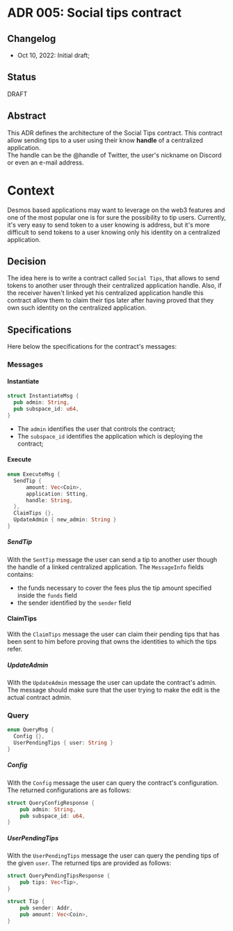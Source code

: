 # ADR 005: Social tips contract

## Changelog

- Oct 10, 2022: Initial draft;

## Status
DRAFT

## Abstract
This ADR defines the architecture of the Social Tips contract. This contract allow sending tips to a user
using their know **handle** of a centralized application.  
The handle can be the @handle of Twitter, the user's nickname on Discord or even an e-mail address. 

# Context
Desmos based applications may want to leverage on the web3 features and one of the most popular one is for sure
the possibility to tip users. Currently, it's very easy to send token to a user knowing is address,
but it's more difficult to send tokens to a user knowing only his identity on a centralized application.

## Decision
The idea here is to write a contract called `Social Tips`, that allows to send tokens to another user 
through their centralized application handle. Also, if the receiver haven't linked yet his 
centralized application handle this contract allow them to claim their tips later after having
proved that they own such identity on the centralized application.

## Specifications
Here below the specifications for the contract's messages:

### Messages

#### Instantiate
```rust
struct InstantiateMsg {
  pub admin: String,
  pub subspace_id: u64,
}
```
* The `admin` identifies the user that controls the contract;
* The `subspace_id` identifies the application which is deploying the contract;

#### Execute
```rust
enum ExecuteMsg {
  SendTip { 
      amount: Vec<Coin>, 
      application: Stting,
      handle: String,
  },
  ClaimTips {},
  UpdateAdmin { new_admin: String }
}
```

##### SendTip
With the `SentTip` message the user can send a tip to another user though the handle of a linked centralized application.
The `MessageInfo` fields contains:
* the funds necessary to cover the fees plus the tip amount specified inside the `funds` field
* the sender identified by the `sender` field

#### ClaimTips
With the `ClaimTips` message the user can claim their pending tips that has been sent to him before proving that
owns the identities to which the tips refer.

##### UpdateAdmin
With the `UpdateAdmin` message the user can update the contract's admin.
The message should make sure that the user trying to make the edit is the actual contract admin.

### Query
```rust
enum QueryMsg {
  Config {},
  UserPendingTips { user: String }
}
```

##### Config
With the `Config` message the user can query the contract's configuration.
The returned configurations are as follows:
```rust
struct QueryConfigResponse {
    pub admin: String,
    pub subspace_id: u64,
}
```

##### UserPendingTips
With the `UserPendingTips` message the user can query the pending tips of the given `user`.
The returned tips are provided as follows:
```rust
struct QueryPendingTipsResponse {
    pub tips: Vec<Tip>,
}

struct Tip {
    pub sender: Addr,
    pub amount: Vec<Coin>,
}
```
